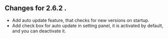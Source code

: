 ## Changes for 2.6.2 .

*	Add auto update feature, that checks for new versions on startup.
*	Add check box for auto update in setting panel, it is activated by default, and you can deactivate it.
